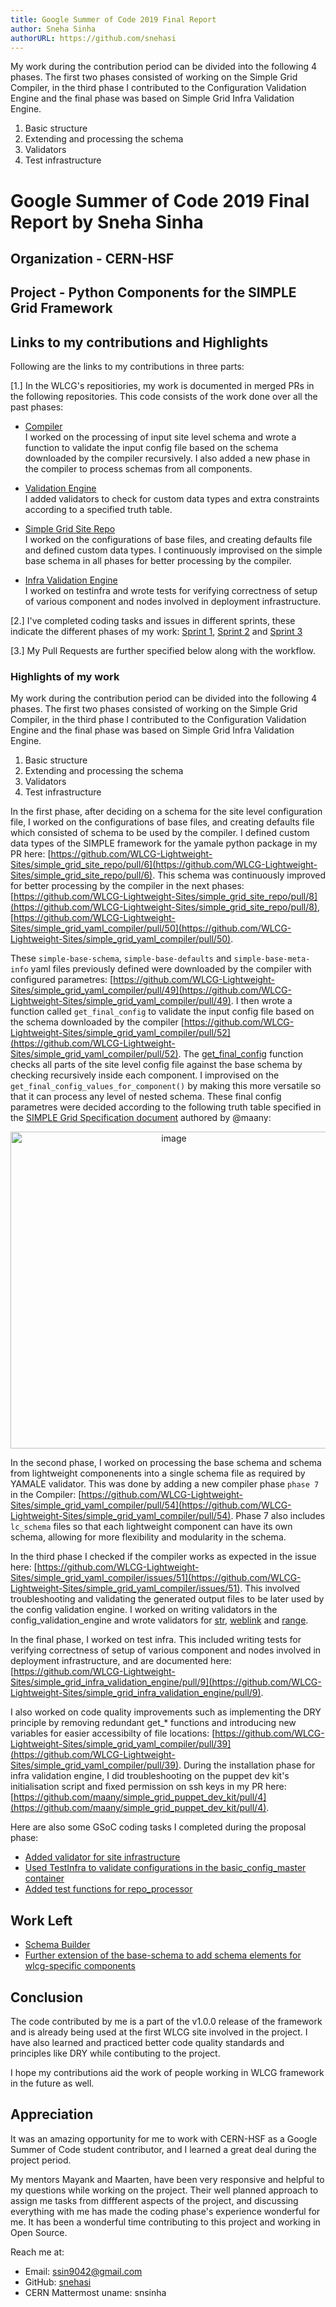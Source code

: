 ```yaml
---
title: Google Summer of Code 2019 Final Report
author: Sneha Sinha
authorURL: https://github.com/snehasi
---
```



My work during the contribution period can be divided into the following 4 phases. The first two phases consisted of working on the Simple Grid Compiler, in the third phase I contributed to the Configuration Validation Engine and the final phase was based on Simple Grid Infra Validation Engine. <br>

1. Basic structure
2. Extending and processing the schema 
3. Validators
4. Test infrastructure

<!--truncate-->

# Google Summer of Code 2019 Final Report by Sneha Sinha

## Organization - CERN-HSF

## Project - Python Components for the SIMPLE Grid Framework

## Links to my contributions and Highlights
Following are the links to my contributions in three parts:

[1.] In the WLCG's repositiories, my work is documented in merged PRs in the following repositories. This code consists of the work done over all the past phases:

  * [Compiler](https://github.com/WLCG-Lightweight-Sites/simple_grid_yaml_compiler) <br />
I worked on the processing of input site level schema and wrote a function to validate the input config file based on the schema downloaded by the compiler recursively. I also added a new phase in the compiler to process schemas from all components.
  
  * [Validation Engine](https://github.com/WLCG-Lightweight-Sites/wlcg_lightweight_site_config_validation_engine) <br />
I added validators to check for custom data types and extra constraints according to a specified truth table.

  * [Simple Grid Site Repo](https://github.com/WLCG-Lightweight-Sites/simple_grid_site_repo) <br />
I worked on the configurations of base files, and creating defaults file and defined custom data types. I continuously improvised on the simple base schema in all phases for better processing by the compiler.

  * [Infra Validation Engine](https://github.com/WLCG-Lightweight-Sites/simple_grid_infra_validation_engine) <br />
I worked on testinfra and wrote tests for verifying correctness of setup of various component and nodes involved in deployment infrastructure.

[2.] I've completed coding tasks and issues in different sprints, these indicate the different phases of my work: [Sprint 1](https://github.com/orgs/WLCG-Lightweight-Sites/projects/2#column-4705944), [Sprint 2](https://github.com/orgs/WLCG-Lightweight-Sites/projects/3#column-5888982) and [Sprint 3](https://github.com/orgs/WLCG-Lightweight-Sites/projects/4#column-6135088) 

[3.] My Pull Requests are further specified below along with the workflow.

### Highlights of my work 
My work during the contribution period can be divided into the following 4 phases. The first two phases consisted of working on the Simple Grid Compiler, in the third phase I contributed to the Configuration Validation Engine and the final phase was based on Simple Grid Infra Validation Engine. <br>

1. Basic structure
2. Extending and processing the schema 
3. Validators
4. Test infrastructure

In the first phase, after deciding on a schema for the site level configuration file, I worked on the configurations of base files, and creating defaults file which consisted of schema to be used by the compiler. I defined custom data types of the SIMPLE framework for the yamale python package in my PR here: [https://github.com/WLCG-Lightweight-Sites/simple_grid_site_repo/pull/6](https://github.com/WLCG-Lightweight-Sites/simple_grid_site_repo/pull/6). This schema was continuously improved for better processing by the compiler in the next phases: [https://github.com/WLCG-Lightweight-Sites/simple_grid_site_repo/pull/8](https://github.com/WLCG-Lightweight-Sites/simple_grid_site_repo/pull/8), [https://github.com/WLCG-Lightweight-Sites/simple_grid_yaml_compiler/pull/50](https://github.com/WLCG-Lightweight-Sites/simple_grid_yaml_compiler/pull/50).

These `simple-base-schema`, `simple-base-defaults` and `simple-base-meta-info` yaml files previously defined were downloaded by the compiler with configured parametres: [https://github.com/WLCG-Lightweight-Sites/simple_grid_yaml_compiler/pull/49](https://github.com/WLCG-Lightweight-Sites/simple_grid_yaml_compiler/pull/49). I then wrote a function called `get_final_config` to validate the input config file based on the schema downloaded by the compiler [https://github.com/WLCG-Lightweight-Sites/simple_grid_yaml_compiler/pull/52](https://github.com/WLCG-Lightweight-Sites/simple_grid_yaml_compiler/pull/52). The [get_final_config](https://github.com/snehasi/simple_grid_yaml_compiler/blob/fbfc1fd64a0564760de90ed03477bd09d51dcd84/compiler/processor_config_schemas.py#L98) function checks all parts of the site level config file against the base schema by checking recursively inside each component. I improvised on the `get_final_config_values_for_component()` by making this more versatile so that it can process any level of nested schema. These final config parametres were decided according to the following truth table specified in the [SIMPLE Grid Specification document](https://docs.google.com/document/d/1yp_96UXcwNO49cktnHtT61iNmTO0RgrSQukuNYqACpM/edit#) authored by @maany:

<p align="center">
<img width="507" alt="image" src="https://user-images.githubusercontent.com/22666460/63646478-fbceb200-c702-11e9-8088-cf0d77a5ffc1.png">
</p>

In the second phase, I worked on processing the base schema and schema from lightweight componenents into a single schema file as required by YAMALE validator. This was done by adding a new compiler phase `phase 7` in the Compiler: [https://github.com/WLCG-Lightweight-Sites/simple_grid_yaml_compiler/pull/54](https://github.com/WLCG-Lightweight-Sites/simple_grid_yaml_compiler/pull/54). Phase 7 also includes `lc_schema` files so that each lightweight component can have its own schema, allowing for more flexibility and modularity in the schema.

In the third phase I checked if the compiler works as expected in the issue here: [https://github.com/WLCG-Lightweight-Sites/simple_grid_yaml_compiler/issues/51](https://github.com/WLCG-Lightweight-Sites/simple_grid_yaml_compiler/issues/51). This involved troubleshooting and validating the generated output files to be later used by the config validation engine. I worked on writing validators in the config_validation_engine and wrote validators for [str](https://github.com/WLCG-Lightweight-Sites/wlcg_lightweight_site_config_validation_engine/pull/16), [weblink](https://github.com/WLCG-Lightweight-Sites/wlcg_lightweight_site_config_validation_engine/pull/17) and [range](https://github.com/WLCG-Lightweight-Sites/wlcg_lightweight_site_config_validation_engine/pull/15). 

In the final phase, I worked on test infra. This included writing tests for verifying correctness of setup of various component and nodes involved in deployment infrastructure, and are documented here: [https://github.com/WLCG-Lightweight-Sites/simple_grid_infra_validation_engine/pull/9](https://github.com/WLCG-Lightweight-Sites/simple_grid_infra_validation_engine/pull/9).

I also worked on code quality improvements such as implementing the DRY principle by removing redundant get_* functions and introducing new variables for easier accessibilty of file locations: [https://github.com/WLCG-Lightweight-Sites/simple_grid_yaml_compiler/pull/39](https://github.com/WLCG-Lightweight-Sites/simple_grid_yaml_compiler/pull/39). During the installation phase for infra validation engine, I did troubleshooting on the puppet dev kit's initialisation script and fixed permission on ssh keys in my PR here: [https://github.com/maany/simple_grid_puppet_dev_kit/pull/4](https://github.com/maany/simple_grid_puppet_dev_kit/pull/4).

Here are also some GSoC coding tasks I completed during the proposal phase:
  - [Added validator for site infrastructure](https://github.com/WLCG-Lightweight-Sites/wlcg_lightweight_site_config_validation_engine/pull/11)
  - [Used TestInfra to validate configurations in the basic_config_master container](https://github.com/snehasi/sgyc_test)
  - [Added test functions for repo_processor](https://github.com/WLCG-Lightweight-Sites/simple_grid_yaml_compiler/pull/35)

## Work Left
- [Schema Builder](https://github.com/WLCG-Lightweight-Sites/simple_grid_site_repo/issues/5)
- [Further extension of the base-schema to add schema elements for wlcg-specific components](https://github.com/WLCG-Lightweight-Sites/simple_grid_site_repo/issues/7)

## Conclusion
The code contributed by me is a part of the v1.0.0 release of the framework and is already being used at the first WLCG site involved in the project. I have also learned and practiced better code quality standards and principles like DRY while contibuting to the project.

I hope my contributions aid the work of people working in WLCG framework in the future as well. 

## Appreciation
It was an amazing opportunity for me to work with CERN-HSF as a Google Summer of Code student contributor, and I learned a great deal during the project period. 

My mentors Mayank and Maarten, have been very responsive and helpful to my questions while working on the project. Their well planned approach to assign me tasks from diffferent aspects of the project, and discussing everything with me has made the coding phase's experience wonderful for me. It has been a wonderful time contributing to this project and working in Open Source. 

Reach me at: 
* Email: ssin9042@gmail.com
* GitHub: [snehasi](https://github.com/snehasi)
* CERN Mattermost uname: snsinha
